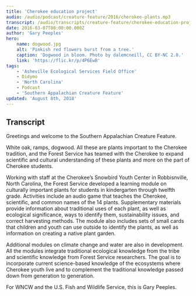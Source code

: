 ```yaml
---
title: 'Cherokee education project'
audio: /audio/podcast/creature-feature/2016/cherokee-plants.mp3
transcript: /audio/transcripts/creature-feature/cherokee-education-project.pdf
date: 2016-03-07T00:00:00.000Z
author: 'Gary Peeples'
hero:
    name: dogwood.jpg
    alt: 'Pinkish red flowers burst from a tree.'
    caption: 'Dogwood in bloom. Photo by dalemcneill, CC BY-NC 2.0.'
    link: 'https://flic.kr/p/4P6EwB'
tags:
    - 'Asheville Ecological Services Field Office'
    - Didymo
    - 'North Carolina'
    - Podcast
    - 'Southern Appalachian Creature Feature'
updated: 'August 8th, 2018'
---
```


## Transcript

Greetings and welcome to the Southern Appalachian Creature Feature.

White oak, ramps, dogwood. All these are plants important to the Cherokee tradition, and the Forest Service has teamed with the Cherokee to expand scientific and cultural understanding of these plants and more on the part of Cherokee students.

Working with staff at the Cherokee’s Snowbird Youth Center in Robbisnville, North Carolina, the Forest Service developed a learning module on culturally important plants for students in kindergarten through twelfth grade. Activities include an audio game that teaches the Cherokee, scientific, and common names of the 14 plants. Supplementary materials provide information about traditional uses of each plant, as well as ecological significance, ways to identify them, sustainability issues, and correct harvesting methods. The module also includes sets of small cards that children and youth can use outside to identify the plants, as well as information on creating a native plant garden.

Additional modules on climate change and water are also in development. All the modules integrate traditional ecological knowledge from the tribe and scientific knowledge from Forest Service researchers. The goal is to incorporate current science-based knowledge of the ecosystems where Cherokee youth live and to complement the traditional knowledge passed down from generation to generation.

For WNCW and the U.S. Fish and Wildlife Service, this is Gary Peeples.